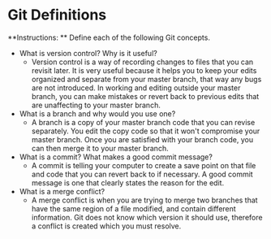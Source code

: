 # Git Definitions

**Instructions: ** Define each of the following Git concepts.

* What is version control?  Why is it useful?
    - Version control is a way of recording changes to files that you can revisit later. It is very useful because it helps you to keep your edits organized and separate from your master branch, that way any bugs are not introduced. In working and editing outside your master branch, you can make mistakes or revert back to previous edits that are unaffecting to your master branch.
* What is a branch and why would you use one?
    - A branch is a copy of your master branch code that you can revise separately. You edit the copy code so that it won't compromise your master branch. Once you are satisfied with your branch code, you can then merge it to your master branch. 
* What is a commit? What makes a good commit message?
    - A commit is telling your computer to create a save point on that file and code that you can revert back to if necessary. A good commit message is one that clearly states the reason for the edit. 
* What is a merge conflict?
    - A merge conflict is when you are trying to merge two branches that have the same region of a file modified, and contain different information. Git does not know which version it should use, therefore a conflict is created which you must resolve. 